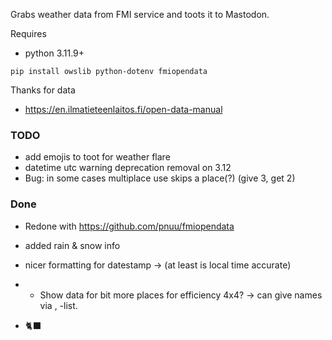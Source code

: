 

Grabs weather data from FMI service and toots it to Mastodon.



Requires

* python 3.11.9+


```
pip install owslib python-dotenv fmiopendata
```



Thanks for data

* https://en.ilmatieteenlaitos.fi/open-data-manual



### TODO

* add emojis to toot for weather flare
* datetime utc warning deprecation removal on 3.12
* Bug: in some cases multiplace use skips a place(?) (give 3, get 2)


### Done

* Redone with  https://github.com/pnuu/fmiopendata 
* added rain & snow info
* nicer formatting for datestamp -> (at least is local time accurate)
* * Show data for bit more places for efficiency 4x4? -> can give names via , -list.


* 🐈‍⬛